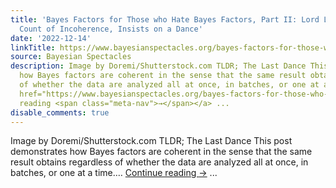 ```yaml
---
title: 'Bayes Factors for Those who Hate Bayes Factors, Part II: Lord Ludicrus, Vampire
  Count of Incoherence, Insists on a Dance'
date: '2022-12-14'
linkTitle: https://www.bayesianspectacles.org/bayes-factors-for-those-who-hate-bayes-factors-part-ii-lord-ludicrus-vampire-count-of-incoherence-insists-on-a-dance/
source: Bayesian Spectacles
description: Image by Doremi/Shutterstock.com TLDR; The Last Dance This post demonstrates
  how Bayes factors are coherent in the sense that the same result obtains regardless
  of whether the data are analyzed all at once, in batches, or one at a time.… <a
  href="https://www.bayesianspectacles.org/bayes-factors-for-those-who-hate-bayes-factors-part-ii-lord-ludicrus-vampire-count-of-incoherence-insists-on-a-dance/">Continue
  reading <span class="meta-nav">→</span></a> ...
disable_comments: true
---
```

Image by Doremi/Shutterstock.com TLDR; The Last Dance This post demonstrates how Bayes factors are coherent in the sense that the same result obtains regardless of whether the data are analyzed all at once, in batches, or one at a time.… <a href="https://www.bayesianspectacles.org/bayes-factors-for-those-who-hate-bayes-factors-part-ii-lord-ludicrus-vampire-count-of-incoherence-insists-on-a-dance/">Continue reading <span class="meta-nav">→</span></a> ...